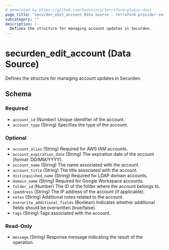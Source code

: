 ```yaml
---
# generated by https://github.com/hashicorp/terraform-plugin-docs
page_title: "securden_edit_account Data Source - terraform-provider-securden"
subcategory: ""
description: |-
  Defines the structure for managing account updates in Securden.
---
```


# securden_edit_account (Data Source)

Defines the structure for managing account updates in Securden.



<!-- schema generated by tfplugindocs -->
## Schema

### Required

- `account_id` (Number) Unique identifier of the account.
- `account_type` (String) Specifies the type of the account.

### Optional

- `account_alias` (String) Required for AWS IAM accounts.
- `account_expiration_date` (String) The expiration date of the account (format: DD/MM/YYYY).
- `account_name` (String) The name associated with the account.
- `account_title` (String) The title associated with the account.
- `distinguished_name` (String) Required for LDAP domain accounts.
- `domain_name` (String) Required for Google Workspace accounts.
- `folder_id` (Number) The ID of the folder where the account belongs to.
- `ipaddress` (String) The IP address of the account (if applicable).
- `notes` (String) Additional notes related to the account.
- `overwrite_additional_fields` (Boolean) Indicates whether additional fields should be overwritten (true/false).
- `tags` (String) Tags associated with the account.

### Read-Only

- `message` (String) Response message indicating the result of the operation.
